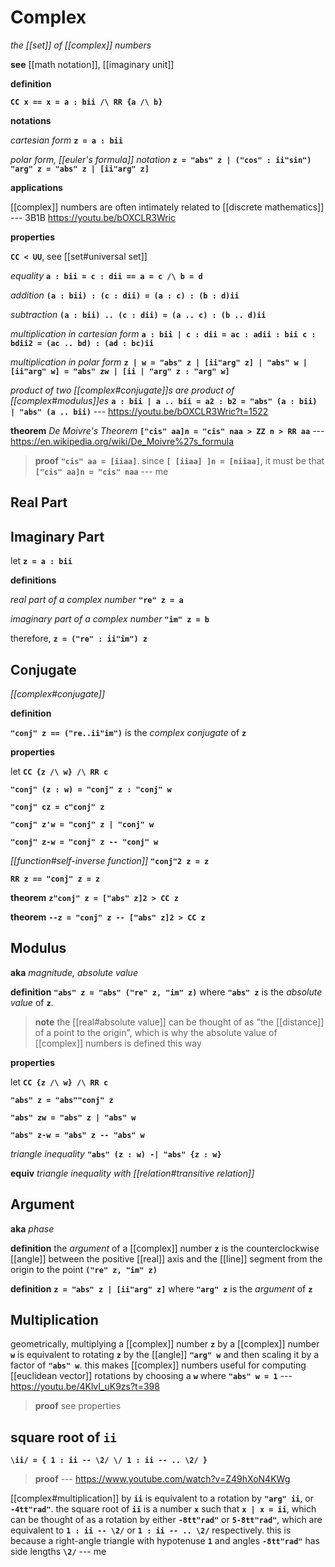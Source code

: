 # Complex

_the [[set]] of [[complex]] numbers_

**see** [[math notation]], [[imaginary unit]]

**definition**

**`CC x == x = a : bii /\ RR {a /\ b}`**

**notations**

_cartesian form_ **`z = a : bii`**

_polar form, [[euler's formula]] notation_ **`z = "abs" z | ("cos" : ii"sin") "arg" z = "abs" z | [ii"arg" z]`**

**applications**

[[complex]] numbers are often intimately related to [[discrete mathematics]] --- 3B1B <https://youtu.be/bOXCLR3Wric>

**properties**

**`CC < UU`**, see [[set#universal set]]

_equality_ **`a : bii = c : dii == a = c /\ b = d`**

_addition_ **`(a : bii) : (c : dii) = (a : c) : (b : d)ii`**

_subtraction_ **`(a : bii) .. (c : dii) = (a .. c) : (b .. d)ii`**

_multiplication in cartesian form_ **`a : bii | c : dii = ac : adii : bii c : bdii2 = (ac .. bd) : (ad : bc)ii`**

_multiplication in polar form_ **`z | w = "abs" z | [ii"arg" z] | "abs" w | [ii"arg" w] = "abs" zw | [ii | "arg" z : "arg" w]`**

_product of two [[complex#conjugate]]s are product of [[complex#modulus]]es_ **`a : bii | a .. bii = a2 : b2 = "abs" (a : bii) | "abs" (a .. bii)`** --- <https://youtu.be/bOXCLR3Wric?t=1522>

**theorem** _De Moivre's Theorem_ **`["cis" aa]n = "cis" naa > ZZ n > RR aa`** --- <https://en.wikipedia.org/wiki/De_Moivre%27s_formula>

> **proof** **`"cis" aa = [iiaa]`**. since **`[ [iiaa] ]n = [niiaa]`**, it must be that **`["cis" aa]n = "cis" naa`** --- me

## Real Part

## Imaginary Part

let **`z = a : bii`**

**definitions**

_real part of a complex number_ **`"re" z = a`**

_imaginary part of a complex number_ **`"im" z = b`**

therefore, **`z = ("re" : ii"im") z`**

## Conjugate

_[[complex#conjugate]]_

**definition**

**`"conj" z == ("re..ii"im")`** is the _complex conjugate_ of **`z`**

**properties**

let **`CC {z /\ w} /\ RR c`**

**`"conj" (z : w) = "conj" z : "conj" w`**

**`"conj" cz = c"conj" z`**

**`"conj" z'w = "conj" z | "conj" w`**

**`"conj" z-w = "conj" z -- "conj" w`**

_[[function#self-inverse function]]_ **`"conj"2 z = z`**

**`RR z == "conj" z = z`**

**theorem** **`z"conj" z = ["abs" z]2 > CC z`**

**theorem** **`--z = "conj" z -- ["abs" z]2 > CC z`**

## Modulus

**aka** _magnitude, absolute value_

**definition** **`"abs" z = "abs" ("re" z, "im" z)`** where **`"abs" z`** is the _absolute value_ of **`z`**.

> **note** the [[real#absolute value]] can be thought of as "the [[distance]] of a point to the origin", which is why the absolute value of [[complex]] numbers is defined this way

**properties**

let **`CC {z /\ w} /\ RR c`**

**`"abs" z = "abs""conj" z`**

**`"abs" zw = "abs" z | "abs" w`**

**`"abs" z-w = "abs" z -- "abs" w`**

_triangle inequality_ **`"abs" (z : w) -| "abs" {z : w}`**

**equiv** _triangle inequality with [[relation#transitive relation]]_

## Argument

**aka** _phase_

**definition** the _argument_ of a [[complex]] number **`z`** is the counterclockwise [[angle]] between the positive [[real]] axis and the [[line]] segment from the origin to the point **`("re" z, "im" z)`**

**definition** **`z = "abs" z | [ii"arg" z]`** where **`"arg" z`** is the _argument_ of **`z`**

## Multiplication

geometrically, multiplying a [[complex]] number **`z`** by a [[complex]] number **`w`** is equivalent to rotating **`z`** by the [[angle]] **`"arg" w`** and then scaling it by a factor of **`"abs" w`**. this makes [[complex]] numbers useful for computing [[euclidean vector]] rotations by choosing a **`w`** where **`"abs" w = 1`** --- <https://youtu.be/4KlvI_uK9zs?t=398>

> **proof** see properties

## square root of **`ii`**

**`\ii/ = { 1 : ii -- \2/ \/ 1 : ii -- .. \2/ }`**

> **proof** --- <https://www.youtube.com/watch?v=Z49hXoN4KWg>

[[complex#multiplication]] by **`ii`** is equivalent to a rotation by **`"arg" ii`**, or **`-4tt"rad"`**. the square root of **`ii`** is a number **`x`** such that **`x | x = ii`**, which can be thought of as a rotation by either **`-8tt"rad"`** or **`5-8tt"rad"`**, which are equivalent to **`1 : ii -- \2/`** or **`1 : ii -- .. \2/`** respectively. this is because a right-angle triangle with hypotenuse **`1`** and angles **`-8tt"rad"`** has side lengths **`\2/`** --- me
